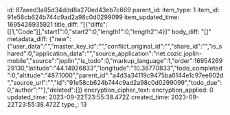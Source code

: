 id: 87aeed3a85d34ddd8a270ed43eb7c669
parent_id: 
item_type: 1
item_id: 91e58cb624b744c9ad2a98c0d0299099
item_updated_time: 1695426935921
title_diff: "[{\"diffs\":[[1,\"Code\"]],\"start1\":0,\"start2\":0,\"length1\":0,\"length2\":4}]"
body_diff: "[]"
metadata_diff: {"new":{"user_data":"","master_key_id":"","conflict_original_id":"","share_id":"","is_shared":0,"application_data":"","source_application":"net.cozic.joplin-mobile","source":"joplin","is_todo":0,"markup_language":1,"order":1695426929130,"latitude":"44.14926833","longitude":"10.38770833","todo_completed":0,"altitude":"487.1000","parent_id":"a4d3a34119c9475ba6144e1c97ee802d","source_url":"","id":"91e58cb624b744c9ad2a98c0d0299099","todo_due":0,"author":""},"deleted":[]}
encryption_cipher_text: 
encryption_applied: 0
updated_time: 2023-09-22T23:55:38.472Z
created_time: 2023-09-22T23:55:38.472Z
type_: 13